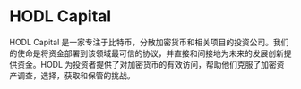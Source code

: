 # 

# HODL Capital

HODL Capital 是一家专注于比特币，分散加密货币和相关项目的投资公司。我们的使命是将资金部署到该领域最可信的协议，并直接和间接地为未来的发展创新提供资金。HODL 为投资者提供了对加密货币的有效访问，帮助他们克服了加密资产调查，选择，获取和保管的挑战。



